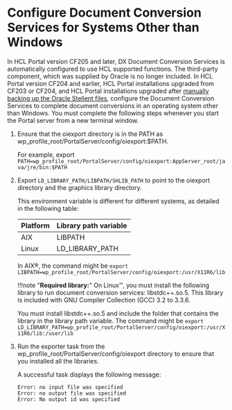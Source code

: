 # Configure Document Conversion Services for Systems Other than Windows

In HCL Portal version CF205 and later, DX Document Conversion Services is automatically configured to use HCL supported functions. The third-party component, which was supplied by Oracle is no longer included. In HCL Portal version CF204 and earlier, HCL Portal installations upgraded from CF203 or CF204, and HCL Portal installations upgraded after [manually backing up the Oracle Stellent files](../dcs_backup.md), configure the Document Conversion Services to complete document conversions in an operating system other than Windows. You must complete the following steps whenever you start the Portal server from a new terminal window.

1.  Ensure that the oiexport directory is in the PATH as wp_profile_root/PortalServer/config/oiexport:$PATH.

    For example, export `PATH=wp_profile_root/PortalServer/config/oiexport:AppServer_root/java/jre/bin:$PATH`

2.  Export `LD_LIBRARY_PATH/LIBPATH/SHLIB_PATH` to point to the oiexport directory and the graphics library directory.

    This environment variable is different for different systems, as detailed in the following table:

    |Platform|Library path variable|
    |--------|---------------------|
    |AIX|LIBPATH|
    |Linux|LD_LIBRARY_PATH|

    In AIX®, the command might be `export LIBPATH=wp_profile_root/PortalServer/config/oiexport:/usr/X11R6/lib`

    !!!note "**Required library:**" 
        On Linux™, you must install the following library to run document conversion services: libstdc++.so.5. This library is included with GNU Compiler Collection (GCC) 3.2 to 3.3.6.

    You must install libstdc++.so.5 and include the folder that contains the library in the library path variable. The command might be `export LD_LIBRARY_PATH=wp_profile_root/PortalServer/config/oiexport:/usr/X11R6/lib:/user/lib`

3.  Run the exporter task from the wp_profile_root/PortalServer/config/oiexport directory to ensure that you installed all the libraries.

    A successful task displays the following message:

    ```
    Error: no input file was specified
    Error: no output file was specified
    Error: No output id was specified
    ```




